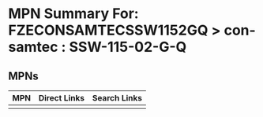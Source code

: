 



# MPN Summary For: FZECONSAMTECSSW1152GQ > con-samtec : SSW-115-02-G-Q

## MPNs
  

|MPN|Direct Links|Search Links|
| :--- | :--- | :--- |
||||
